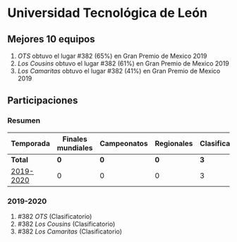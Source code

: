 # Universidad Tecnológica de León

## Mejores 10 equipos

1. _OTS_ obtuvo el lugar #382 (65%) en Gran Premio de Mexico 2019
1. _Los Cousins_ obtuvo el lugar #382 (61%) en Gran Premio de Mexico 2019
1. _Los Camaritas_ obtuvo el lugar #382 (41%) en Gran Premio de Mexico 2019

## Participaciones

### Resumen

| Temporada | Finales mundiales | Campeonatos | Regionales | Clasificatorios | Equipos |
| --- | --- | --- | --- | --- | --- |
| **Total** | **0** | **0** | **0** | **3** | **3** |
| [2019-2020](#2019-2020) | 0 | 0 | 0 | 3 | 3 |

### 2019-2020

1. #382 _OTS_ (Clasificatorio)
1. #382 _Los Cousins_ (Clasificatorio)
1. #382 _Los Camaritas_ (Clasificatorio)




